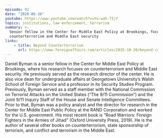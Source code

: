 ```yaml
---
episode: 92
date: "2020-06-26"
youtube: https://www.youtube.com/watch?v=Yo-wah-7IjY
topics: institutions, law enforcement, terrorism
summary: >-
  Senior fellow in the Center for Middle East Policy at Brookings, focusing on
  counterterrorism and Middle East security
links:
    - title: Beyond Counterterrorism
      url: https://www.foreignaffairs.com/articles/2015-10-20/beyond-counterterrorism
---
```

Daniel Byman is a senior fellow in the Center for Middle East Policy at Brookings, where his research focuses on counterterrorism and Middle East security. He previously served as the research director of the center. He is also vice dean for undergraduate affairs at Georgetown University’s Walsh School of Foreign Service and a professor in its Security Studies Program. Previously, Byman served as a staff member with the National Commission on Terrorist Attacks on the United States (“The 9/11 Commission”) and the Joint 9/11 Inquiry Staff of the House and Senate Intelligence Committees. Prior to that, Byman was a policy analyst and the director for research in the Center for Middle East Public Policy at the RAND Corporation and worked for the U.S. government. His most recent book is “Road Warriors: Foreign Fighters in the Armies of Jihad” (Oxford University Press, 2019). He is the author of several other books on counterterrorism, state sponsorship of terrorism, and conflict and terrorism in the Middle East.
